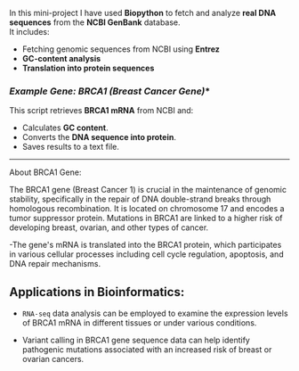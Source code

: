 In this mini-project I have used **Biopython** to fetch and analyze **real DNA sequences** from the **NCBI GenBank** database.  
It includes:
- Fetching genomic sequences from NCBI using **Entrez**
-  **GC-content analysis** 
-  **Translation into protein sequences** 

###  *Example Gene: BRCA1 (Breast Cancer Gene)**
This script retrieves **BRCA1 mRNA** from NCBI and:
- Calculates **GC content**.
- Converts the **DNA sequence into protein**.
- Saves results to a text file.

***

About BRCA1 Gene:

The BRCA1 gene (Breast Cancer 1) is crucial in the maintenance of genomic stability, specifically in the repair of DNA double-strand breaks through homologous recombination. It is located on chromosome 17 and encodes a tumor suppressor protein. Mutations in BRCA1 are linked to a higher risk of developing breast, ovarian, and other types of cancer.

-The gene's mRNA is translated into the BRCA1 protein, which participates in various cellular processes including cell cycle regulation, apoptosis, and DNA repair mechanisms. 

## Applications in Bioinformatics:

- `RNA-seq` data analysis can be employed to examine the expression levels of BRCA1 mRNA in different tissues or under various conditions.

- Variant calling in BRCA1 gene sequence data can help identify pathogenic mutations associated with an increased risk of breast or ovarian cancers.